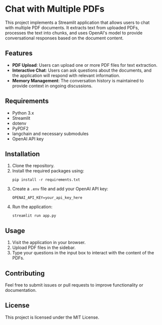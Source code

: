 # Chat with Multiple PDFs

This project implements a Streamlit application that allows users to chat with multiple PDF documents. It extracts text from uploaded PDFs, processes the text into chunks, and uses OpenAI's model to provide conversational responses based on the document content.

## Features
- **PDF Upload**: Users can upload one or more PDF files for text extraction.
- **Interactive Chat**: Users can ask questions about the documents, and the application will respond with relevant information.
- **Memory Management**: The conversation history is maintained to provide context in ongoing discussions.

## Requirements
- Python 3.x
- Streamlit
- dotenv
- PyPDF2
- langchain and necessary submodules
- OpenAI API key

## Installation
1. Clone the repository.
2. Install the required packages using:
   ```
   pip install -r requirements.txt
   ```
3. Create a `.env` file and add your OpenAI API key:
   ```
   OPENAI_API_KEY=your_api_key_here
   ```
4. Run the application:
   ```
   streamlit run app.py
   ```

## Usage
1. Visit the application in your browser.
2. Upload PDF files in the sidebar.
3. Type your questions in the input box to interact with the content of the PDFs.

## Contributing
Feel free to submit issues or pull requests to improve functionality or documentation.

## License
This project is licensed under the MIT License.